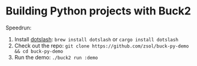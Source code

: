 # Building Python projects with Buck2

Speedrun:

1. Install [dotslash](https://dotslash-cli.com/docs/installation/): `brew install dotslash` or `cargo install dotslash`
2. Check out the repo: `git clone https://github.com/zsol/buck-py-demo && cd buck-py-demo`
3. Run the demo: `./buck2 run :demo`
